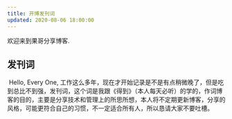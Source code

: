 ```yaml
---
title: 开博发刊词
updated: 2020-08-06 18:00:00
---
```

欢迎来到果哥分享博客.

## 发刊词

​    Hello, Every One, 工作这么多年，现在才开始记录是不是有点稍微晚了，但是吃到总比不到强，发刊词，这个词是我跟《得到》（本人每天必听）的学的，作词博客的目的，主要是分享技术和管理上的所思所想，本人将不定期更新博客，分享的风格，可能更符合自己的习惯，不一定适合所有人，所以恳请大家不要吐槽。
